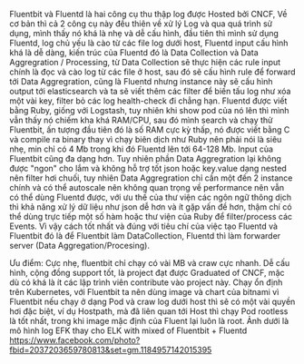 Fluentbit và Fluentd là hai công cụ thu thập log được Hosted bởi CNCF, Về cơ bản thì cả 2 công cụ này đều thiên về xử lý Log và qua quá trình sử dụng, mình thấy nó khá là nhẹ và dễ cấu hình, đầu tiên thì mình sử dụng Fluentd, log chủ yếu là cào từ các file log dưới host, Fluentd input cấu hình khá là dễ dàng, kiến trúc của Fluentd đó là Data Collection và Data Aggregration / Processing, từ Data Collection sẽ thực hiện các rule input chính là đọc và cào log từ các file ở host, sau đó sẽ cấu hình rule để forward tới Data Aggregration, cũng là Fluentd nhưng instance này sẽ cấu hình output tới elasticsearch và ta sẽ viết thêm các filter để biến tấu log như xóa một vài key, filter bỏ các log health-check đi chẳng hạn. Fluentd được viết bằng Ruby, giống với Logstash, tuy nhiên khi show pod của nó lên thì mình vẫn thấy nó chiếm kha khá RAM/CPU, sau đó mình search và chạy thử Fluentbit, ấn tượng đầu tiên đó là số RAM cực kỳ thấp, nó được viết bằng C và compile ra binary thay vì chạy biên dịch như Ruby nên phải nói là siêu nhẹ, min chỉ có 4 Mb trong khi đó Fluentd lên tới 64-128 Mb. Input của Fluentbit cũng đa dạng hơn. Tuy nhiên phần Data Aggregration lại không được "ngon" cho lắm và không hỗ trợ tốt json hoặc key.value dạng nested nên filter hơi chuối, tuy nhiên Data Aggregration chỉ cần một đến 2 instance chính và có thể autoscale nên không quan trọng về performance nên vẫn có thể dùng Fluentd được, với ưu thế của thư viện các ngôn ngữ thông dịch thì khả năng xử lý dữ liệu như json dễ hơn và ít gặp vấn đề hơn, thậm chí có thể dùng trực tiếp một số hàm hoặc thư viện của Ruby để filter/process các Events. Vì vậy cách tốt nhất và đúng với tiêu chí của việc tạo Fluentd và Fluentbit đó là để Fluentbit làm DataCollection, Fluentd thì làm forwarder server (Data Aggregation/Procesing).

Ưu điểm:
Cực nhẹ, fluentbit chỉ chạy có vài MB và craw cực nhanh.
Dễ cấu hình, cộng đồng support tốt, là project đạt được Graduated of CNCF, mặc dù có khá là ít các lập trình viên contribute vào project này.
Chạy ổn định trên Kubernetes, với Fluentbit ta nên dùng image và chart của bitnami vì Fluentbit nếu chạy ở dạng Pod và craw log dưới host thì sẽ có một vài quyền hơi đặc biệt, ví dụ Hostpath, mà đã liên quan tới Host thì chạy Pod rootless là tốt nhất, trong khi image mặc định của Fluent lại luôn là root.
Ảnh dưới là mô hình log EFK thay cho ELK with mixed of Fluentbit + Fluentd
https://www.facebook.com/photo?fbid=2037203659780813&set=gm.1184957142015395